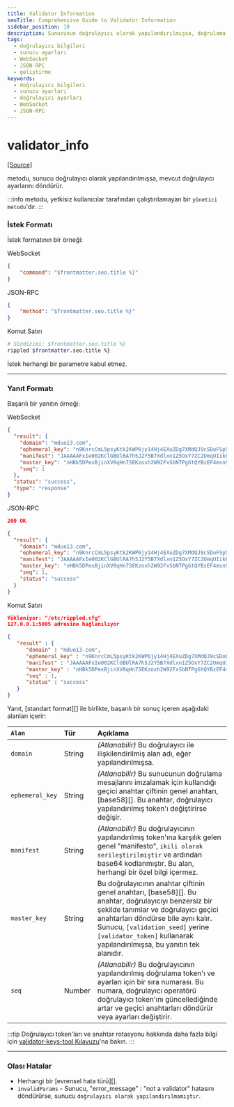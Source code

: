 ```yaml
---
title: Validator Information
seoTitle: Comprehensive Guide to Validator Information
sidebar_position: 10
description: Sunucunun doğrulayıcı olarak yapılandırılmışsa, doğrulama ayarlarını almak için kullanılan yöntemleri açıklar. Bu belge, sunucu üzerinden doğrulayıcı bilgilerine nasıl erişileceğini ve yanıt formatını açıklamaktadır.
tags: 
  - doğrulayıcı bilgileri
  - sunucu ayarları
  - WebSocket
  - JSON-RPC
  - geliştirme
keywords: 
  - doğrulayıcı bilgileri
  - sunucu ayarları
  - doğrulayıcı ayarları
  - WebSocket
  - JSON-RPC
---
```

# validator_info
[[Source]](https://github.com/XRPLF/rippled/blob/master/src/ripple/rpc/handlers/ValidatorInfo.cpp "Source")

metodu, sunucu doğrulayıcı olarak yapılandırılmışsa, mevcut doğrulayıcı ayarlarını döndürür.

:::info
metodu, yetkisiz kullanıcılar tarafından çalıştırılamayan bir `yönetici metodu`'dır.
:::

### İstek Formatı

İstek formatının bir örneği:



WebSocket
```json
{
    "command": "$frontmatter.seo.title %}"
}
```


JSON-RPC
```json
{
    "method": "$frontmatter.seo.title %}"
}
```


Komut Satırı
```sh
# Sözdizimi: $frontmatter.seo.title %}
rippled $frontmatter.seo.title %}
```




İstek herhangi bir parametre kabul etmez.

---

### Yanıt Formatı

Başarılı bir yanıtın örneği:



WebSocket
```json
{
  "result": {
    "domain": "mduo13.com",
    "ephemeral_key": "n9KnrcCmL5psyKtk2KWP6jy14Hj4EXuZDg7XMdQJ9cSDoFSp53hu",
    "manifest": "JAAAAAFxIe002KClGBUlRA7h5J2Y5B7Xdlxn1Z5OxY7ZC2UmqUIikHMhAkVIeB7McBf4NFsBceQQlScTVUWMdpYzwmvs115SUGDKdkcwRQIhAJnKfYWnPsBsATIIRfgkAAK+HE4zp8G8AmOPrHmLZpZAAiANiNECVQTKktoD7BEoEmS8jaFBNMgRdcG0dttPurCAGXcKbWR1bzEzLmNvbXASQPjO6wxOfhtWsJ6oMWBg8Rs5STAGvQV2ArI5MG3KbpFrNSMxbx630Ars9d9j1ORsUS5v1biZRShZfg9180JuZAo=",
    "master_key": "nHBk5DPexBjinXV8qHn7SEKzoxh2W92FxSbNTPgGtQYBzEF4msn9",
    "seq": 1
  },
  "status": "success",
  "type": "response"
}
```


JSON-RPC
```json
200 OK

{
  "result": {
    "domain": "mduo13.com",
    "ephemeral_key": "n9KnrcCmL5psyKtk2KWP6jy14Hj4EXuZDg7XMdQJ9cSDoFSp53hu",
    "manifest": "JAAAAAFxIe002KClGBUlRA7h5J2Y5B7Xdlxn1Z5OxY7ZC2UmqUIikHMhAkVIeB7McBf4NFsBceQQlScTVUWMdpYzwmvs115SUGDKdkcwRQIhAJnKfYWnPsBsATIIRfgkAAK+HE4zp8G8AmOPrHmLZpZAAiANiNECVQTKktoD7BEoEmS8jaFBNMgRdcG0dttPurCAGXcKbWR1bzEzLmNvbXASQPjO6wxOfhtWsJ6oMWBg8Rs5STAGvQV2ArI5MG3KbpFrNSMxbx630Ars9d9j1ORsUS5v1biZRShZfg9180JuZAo=",
    "master_key": "nHBk5DPexBjinXV8qHn7SEKzoxh2W92FxSbNTPgGtQYBzEF4msn9",
    "seq": 1,
    "status": "success"
  }
}
```


Komut Satırı
```json
Yükleniyor: "/etc/rippled.cfg"
127.0.0.1:5005 adresine bağlanılıyor

{
   "result" : {
      "domain" : "mduo13.com",
      "ephemeral_key" : "n9KnrcCmL5psyKtk2KWP6jy14Hj4EXuZDg7XMdQJ9cSDoFSp53hu",
      "manifest" : "JAAAAAFxIe002KClGBUlRA7h5J2Y5B7Xdlxn1Z5OxY7ZC2UmqUIikHMhAkVIeB7McBf4NFsBceQQlScTVUWMdpYzwmvs115SUGDKdkcwRQIhAJnKfYWnPsBsATIIRfgkAAK+HE4zp8G8AmOPrHmLZpZAAiANiNECVQTKktoD7BEoEmS8jaFBNMgRdcG0dttPurCAGXcKbWR1bzEzLmNvbXASQPjO6wxOfhtWsJ6oMWBg8Rs5STAGvQV2ArI5MG3KbpFrNSMxbx630Ars9d9j1ORsUS5v1biZRShZfg9180JuZAo=",
      "master_key" : "nHBk5DPexBjinXV8qHn7SEKzoxh2W92FxSbNTPgGtQYBzEF4msn9",
      "seq" : 1,
      "status" : "success"
   }
}
```




Yanıt, [standart format][] ile birlikte, başarılı bir sonuç içeren aşağıdaki alanları içerir:

| `Alan` | Tür   | Açıklama                                               |
|:--------|:-------|:----------------------------------------------------------|
| `domain` | String | _(Atlanabilir)_ Bu doğrulayıcı ile ilişkilendirilmiş alan adı, eğer yapılandırılmışsa. |
| `ephemeral_key` | String | _(Atlanabilir)_ Bu sunucunun doğrulama mesajlarını imzalamak için kullandığı geçici anahtar çiftinin genel anahtarı, [base58][]. Bu anahtar, doğrulayıcı yapılandırılmış token'ı değiştirirse değişir. |
| `manifest` | String | _(Atlanabilir)_ Bu doğrulayıcının yapılandırılmış token'ına karşılık gelen genel "manifesto", `ikili olarak serileştirilmiştir` ve ardından base64 kodlanmıştır. Bu alan, herhangi bir özel bilgi içermez. |
| `master_key` | String | Bu doğrulayıcının anahtar çiftinin genel anahtarı, [base58][]. Bu anahtar, doğrulayıcıyı benzersiz bir şekilde tanımlar ve doğrulayıcı geçici anahtarları döndürse bile aynı kalır. Sunucu, `[validation_seed]` yerine `[validator_token]` kullanarak yapılandırılmışsa, bu yanıtın tek alanıdır. |
| `seq` | Number | _(Atlanabilir)_ Bu doğrulayıcının yapılandırılmış doğrulama token'ı ve ayarları için bir sıra numarası. Bu numara, doğrulayıcı operatörü doğrulayıcı token'ını güncellediğinde artar ve geçici anahtarları döndürür veya ayarları değiştirir. |

:::tip
Doğrulayıcı token'ları ve anahtar rotasyonu hakkında daha fazla bilgi için [validator-keys-tool Kılavuzu](https://github.com/ripple/validator-keys-tool/blob/master/doc/validator-keys-tool-guide.md)'na bakın.
:::

---

### Olası Hatalar

- Herhangi bir [evrensel hata türü][].
- `invalidParams` - Sunucu, "error_message" : "not a validator" hatasını döndürürse, sunucu `doğrulayıcı olarak yapılandırılmamıştır`.